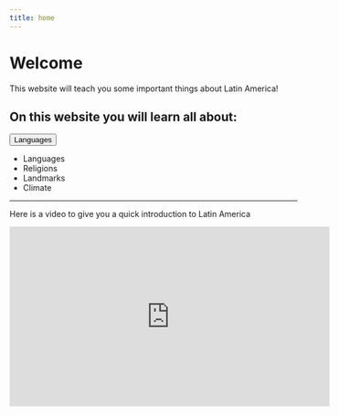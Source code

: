 ```yaml
---
title: home
---
```


<h1>Welcome</h1>
<p>This website will teach you some important things about Latin America!</p>

  
<h2>On this website you will learn all about:</h2>
<button onclick="page2.md='default.asp'">Languages</button>

<ul>
  <li>Languages</li>
  <li>Religions</li>
  <li>Landmarks</li>
  <li>Climate</li>
</ul>  

<hr>
  <p>Here is a video to give you a quick introduction to Latin America</p>
  <iframe width="560" height="315" src="https://www.youtube.com/embed/EGnFlK9fM1w" title="YouTube video player" frameborder="0" allow="accelerometer; autoplay; clipboard-write; encrypted-media; gyroscope; picture-in-picture" allowfullscreen></iframe>
  


 
